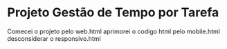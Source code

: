 # Projeto Gestão de Tempo por Tarefa

Comecei o projeto pelo web.html
aprimorei o codigo html pelo mobile.html
desconsiderar o responsivo.html
